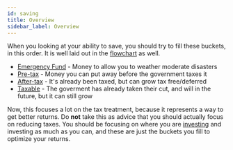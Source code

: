 ```yaml
---
id: saving 
title: Overview
sidebar_label: Overview
---
```


When you looking at your ability to save, you should try to fill these buckets, in this order.  It is well laid out in the [flowchart](spending.md) as well.

* [Emergency Fund](emergency.md) - Money to allow you to weather moderate disasters
* [Pre-tax](pre-tax.md) - Money you can put away before the government taxes it
* [After-tax](after-tax.md) - It's already been taxed, but can grow tax free/deferred
* [Taxable](taxable.md) - The goverment has already taken their cut, and will in the future, but it can still grow

Now, this focuses a lot on the tax treatment, because it represents a way to get better returns.  Do **not** take this as advice that you should actually focus on reducing taxes.  You should be focusing on where you are [investing](investing.md) and investing as much as you can, and these are just the buckets you fill to optimize your returns.
